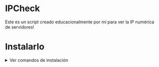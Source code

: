 # IPCheck
Este es un script creado educacionalmente por mí para ver la IP numérica de servidores!

# Instalarlo

<details>
  <summary>Ver comandos de instalación</summary>
  <p>

```bash
Actualizar el paquete
apt update
apt upgrade
pkg install nodejs
pkg install git
git clone https://github.com/AlanYTT/IPCheck.git
cd IPCheck
npm install
node IP.js
